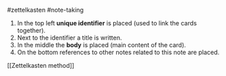 #zettelkasten #note-taking 

1. In the top left **unique identifier** is placed (used to link the cards together).
2. Next to the identifier a title is written.
3. In the middle the **body** is placed (main content of the card).
4. On the bottom references to other notes related to this note are placed.

[[Zettelkasten method]]